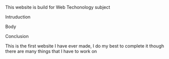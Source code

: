 This website is build for Web Techonology subject 



Intruduction






















Body
















Conclusion





















This is the first website I have ever made, I do my best to complete it though there are many things that I have to work on 
